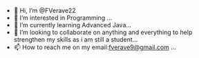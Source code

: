 - 👋 Hi, I’m @FVerave22
- 👀 I’m interested in Programming ...
- 🌱 I’m currently learning Advanced Java...
- 💞️ I’m looking to collaborate on anything and everything to help strengthen my skills as i am still a student...
- 📫 How to reach me on my email:fverave9@gmail.com ...

<!---
FVerave22/FVerave22 is a ✨ special ✨ repository because its `README.md` (this file) appears on your GitHub profile.
You can click the Preview link to take a look at your changes.
--->
